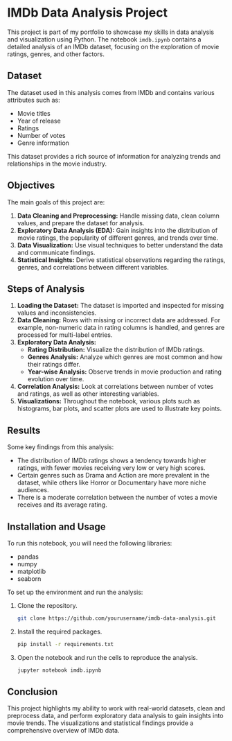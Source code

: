 
# IMDb Data Analysis Project

This project is part of my portfolio to showcase my skills in data analysis and visualization using Python. The notebook `imdb.ipynb` contains a detailed analysis of an IMDb dataset, focusing on the exploration of movie ratings, genres, and other factors.

## Dataset

The dataset used in this analysis comes from IMDb and contains various attributes such as:
- Movie titles
- Year of release
- Ratings
- Number of votes
- Genre information

This dataset provides a rich source of information for analyzing trends and relationships in the movie industry.

## Objectives

The main goals of this project are:
1. **Data Cleaning and Preprocessing:** Handle missing data, clean column values, and prepare the dataset for analysis.
2. **Exploratory Data Analysis (EDA):** Gain insights into the distribution of movie ratings, the popularity of different genres, and trends over time.
3. **Data Visualization:** Use visual techniques to better understand the data and communicate findings.
4. **Statistical Insights:** Derive statistical observations regarding the ratings, genres, and correlations between different variables.

## Steps of Analysis

1. **Loading the Dataset:** The dataset is imported and inspected for missing values and inconsistencies.
2. **Data Cleaning:** Rows with missing or incorrect data are addressed. For example, non-numeric data in rating columns is handled, and genres are processed for multi-label entries.
3. **Exploratory Data Analysis:** 
    - **Rating Distribution:** Visualize the distribution of IMDb ratings.
    - **Genres Analysis:** Analyze which genres are most common and how their ratings differ.
    - **Year-wise Analysis:** Observe trends in movie production and rating evolution over time.
4. **Correlation Analysis:** Look at correlations between number of votes and ratings, as well as other interesting variables.
5. **Visualizations:** Throughout the notebook, various plots such as histograms, bar plots, and scatter plots are used to illustrate key points.

## Results

Some key findings from this analysis:
- The distribution of IMDb ratings shows a tendency towards higher ratings, with fewer movies receiving very low or very high scores.
- Certain genres such as Drama and Action are more prevalent in the dataset, while others like Horror or Documentary have more niche audiences.
- There is a moderate correlation between the number of votes a movie receives and its average rating.

## Installation and Usage

To run this notebook, you will need the following libraries:
- pandas
- numpy
- matplotlib
- seaborn

To set up the environment and run the analysis:
1. Clone the repository.
   ```bash
   git clone https://github.com/yourusername/imdb-data-analysis.git
   ```
2. Install the required packages.
   ```bash
   pip install -r requirements.txt
   ```
3. Open the notebook and run the cells to reproduce the analysis.
   ```bash
   jupyter notebook imdb.ipynb
   ```

## Conclusion

This project highlights my ability to work with real-world datasets, clean and preprocess data, and perform exploratory data analysis to gain insights into movie trends. The visualizations and statistical findings provide a comprehensive overview of IMDb data.
